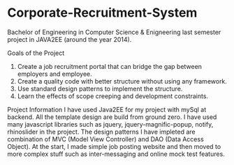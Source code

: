 # Corporate-Recruitment-System
Bachelor of Engineering in Computer Science & Enigneering last semester project in JAVA2EE (around the year 2014).

Goals of the Project
1. Create a job recruitment portal that can bridge the gap between employers and employee.
2. Create a quality code with better structure without using any framework.
3. Use standard design patterns to implement the structure.
4. Learn the effects of scope creeping and development constraints. 

Project Information
I have used Java2EE for my project with mySql at backend. All the template design are build from ground zero. I have used many javascript libraries such as jquery, jquery-magnific-popup, notify, rhinoslider in the project. The design patterns I have impleted are combination of MVC (Model View Controller) and DAO (Data Access Object). At the start, I made simple job posting website and then moved to more complex stuff such as inter-messaging and online mock test features.
